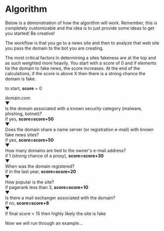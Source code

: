 # Algorithm

Below is a demonstration of how the algorithm will work. Remember, this is completely customizable and the idea is to just provide some ideas to get you started! Be creative!

The workflow is that you go to a news site and then to analyze that web site you pass the domain to the bot you are creating.

The most critical factors in determining a sites fakeness are at the top and as such weighted more heavily. You start with a score of 0 and if elements tie the domain to fake news, the score increases. At the end of the calculations, if the score is above X then there is a strong chance the domain is fake.

to start, **score** = 0

domain.com
<br>▼ <br>
Is the domain associated with a known security category (malware, phishing, botnet)? <br>
if yes, **score=score+50**
<br> ▼ <br>
Does the domain share a name server (or registration e-mail) with known fake news sites?
<br>if yes, **score=score+50**
<br> ▼ <br>
How many domains are tied to the owner's e-mail address?
<br> if 1 (strong chance of a proxy), **score=score+30**
<br> ▼ <br>
When was the domain registered?
<br> if in the last year, **score=score+20**
<br> ▼ <br>
How popular is the site?
<br>if pagerank less than 3, **score=score+10**
<br> ▼ <br>
Is there a mail exchanger associated with the domain?
<br> if no, **score=score+8**
<br> ▼ <br>
If final score > 15 then highly likely the site is fake

Now we will run through an example...




    